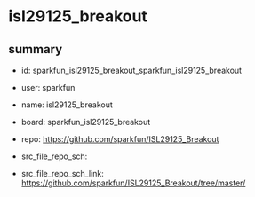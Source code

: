 # isl29125_breakout
 
## summary 
* id: sparkfun_isl29125_breakout_sparkfun_isl29125_breakout
* user: sparkfun
* name: isl29125_breakout
* board: sparkfun_isl29125_breakout
* repo: https://github.com/sparkfun/ISL29125_Breakout



* src_file_repo_sch: 
* src_file_repo_sch_link: https://github.com/sparkfun/ISL29125_Breakout/tree/master/





